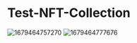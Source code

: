 # Test-NFT-Collection
![1679464757270](https://user-images.githubusercontent.com/57165451/226815463-88090b28-b41d-4fc7-9822-0207680b6aec.png)
![1679464777676](https://user-images.githubusercontent.com/57165451/226815506-a2307e09-08b5-49c7-b1cd-9daeb7a50955.png)
